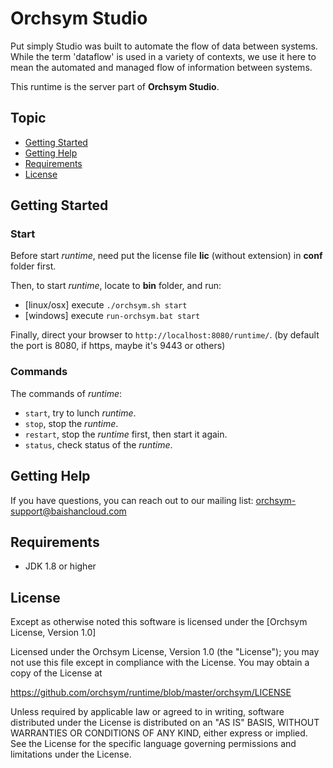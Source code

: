 # Orchsym Studio

Put simply Studio was built to automate the flow of data between systems.  While
the term 'dataflow' is used in a variety of contexts, we use it here
to mean the automated and managed flow of information between systems.  

This runtime is the server part of **Orchsym Studio**.

## Topic

- [Getting Started](#getting-started)
- [Getting Help](#getting-help)
- [Requirements](#requirements)
- [License](#license)

## Getting Started

### Start
Before start *runtime*, need put the license file **lic** (without extension) in **conf** folder first.

Then, to start *runtime*, locate to **bin** folder, and run:
- [linux/osx] execute `./orchsym.sh start`
- [windows] execute `run-orchsym.bat start`

Finally, direct your browser to `http://localhost:8080/runtime/`. (by default the port is 8080, if https, maybe it's 9443 or others)

### Commands
The commands of *runtime*:
- `start`, try to lunch *runtime*.
- `stop`, stop the *runtime*.
- `restart`, stop the *runtime* first, then start it again.
- `status`, check status of the *runtime*.

## Getting Help
If you have questions, you can reach out to our mailing list: orchsym-support@baishancloud.com


## Requirements
* JDK 1.8 or higher

## License

Except as otherwise noted this software is licensed under the
[Orchsym License, Version 1.0]

Licensed under the Orchsym License, Version 1.0 (the "License");
you may not use this file except in compliance with the License.
You may obtain a copy of the License at
    
https://github.com/orchsym/runtime/blob/master/orchsym/LICENSE
    
Unless required by applicable law or agreed to in writing, software
distributed under the License is distributed on an "AS IS" BASIS,
WITHOUT WARRANTIES OR CONDITIONS OF ANY KIND, either express or implied.
See the License for the specific language governing permissions and
limitations under the License.

